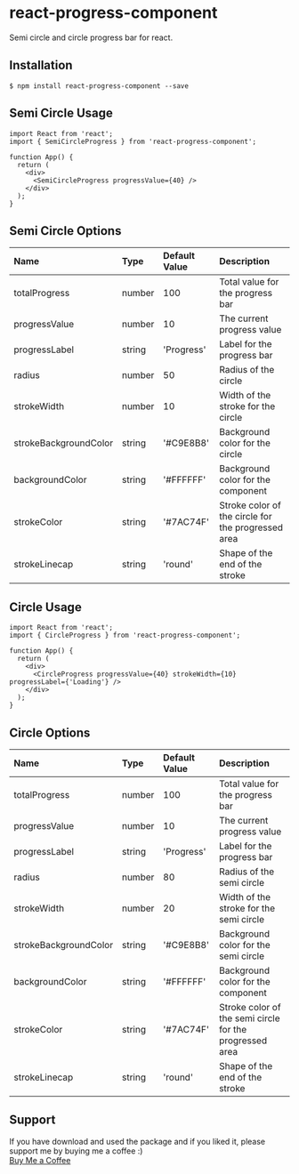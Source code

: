 # react-progress-component

Semi circle and circle progress bar for react.

## Installation
```
$ npm install react-progress-component --save
```

## Semi Circle Usage

```
import React from 'react';
import { SemiCircleProgress } from 'react-progress-component';

function App() {
  return (
    <div>
      <SemiCircleProgress progressValue={40} />
    </div>
  );
}
``` 

## Semi Circle Options

| Name                    | Type        | Default Value | Description                                             |
| :---                    | :----       | :---          | :---                                                    |
| totalProgress           | number      | 100           | Total value for the progress bar                        |
| progressValue           | number      | 10            | The current progress value                              |
| progressLabel           | string      | 'Progress'    | Label for the progress bar                              |
| radius                  | number      | 50            | Radius of the circle                               |
| strokeWidth             | number      | 10            | Width of the stroke for the circle                 |
| strokeBackgroundColor   | string      | '#C9E8B8'     | Background color for the circle                    |
| backgroundColor         | string      | '#FFFFFF'     | Background color for the component                      |
| strokeColor             | string      | '#7AC74F'     | Stroke color of the circle for the progressed area |
| strokeLinecap           | string      | 'round'       | Shape of the end of the stroke                          |


## Circle Usage

```
import React from 'react';
import { CircleProgress } from 'react-progress-component';

function App() {
  return (
    <div>
      <CircleProgress progressValue={40} strokeWidth={10} progressLabel={'Loading'} />
    </div>
  );
}
``` 

## Circle Options

| Name                    | Type        | Default Value | Description                                             |
| :---                    | :----       | :---          | :---                                                    |
| totalProgress           | number      | 100           | Total value for the progress bar                        |
| progressValue           | number      | 10            | The current progress value                              |
| progressLabel           | string      | 'Progress'    | Label for the progress bar                              |
| radius                  | number      | 80            | Radius of the semi circle                               |
| strokeWidth             | number      | 20            | Width of the stroke for the semi circle                 |
| strokeBackgroundColor   | string      | '#C9E8B8'     | Background color for the semi circle                    |
| backgroundColor         | string      | '#FFFFFF'     | Background color for the component                      |
| strokeColor             | string      | '#7AC74F'     | Stroke color of the semi circle for the progressed area |
| strokeLinecap           | string      | 'round'       | Shape of the end of the stroke                          |


## Support

If you have download and used the package and if you liked it, please support me by buying me a coffee :)
\
[Buy Me a Coffee](https://www.buymeacoffee.com/urmilla)
